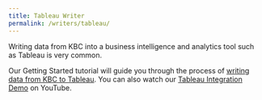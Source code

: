 ```yaml
---
title: Tableau Writer
permalink: /writers/tableau/
---
```


Writing data from KBC into a business intelligence and analytics tool such as Tableau is very common. 

Our Getting Started tutorial will guide you through the process of [writing data 
from KBC to Tableau](/tutorial/write/). You can also watch our [Tableau Integration Demo](https://www.youtube.com/watch?v=FS1nndJ0vyQ) on YouTube.
